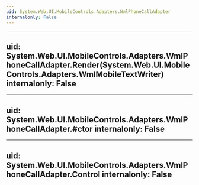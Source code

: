 ```yaml
---
uid: System.Web.UI.MobileControls.Adapters.WmlPhoneCallAdapter
internalonly: False
---
```


---
uid: System.Web.UI.MobileControls.Adapters.WmlPhoneCallAdapter.Render(System.Web.UI.MobileControls.Adapters.WmlMobileTextWriter)
internalonly: False
---

---
uid: System.Web.UI.MobileControls.Adapters.WmlPhoneCallAdapter.#ctor
internalonly: False
---

---
uid: System.Web.UI.MobileControls.Adapters.WmlPhoneCallAdapter.Control
internalonly: False
---

